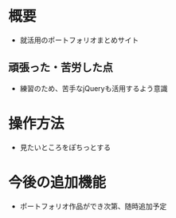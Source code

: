 # 概要
- 就活用のポートフォリオまとめサイト

## 頑張った・苦労した点
- 練習のため、苦手なjQueryも活用するよう意識

# 操作方法
- 見たいところをぽちっとする

# 今後の追加機能
- ポートフォリオ作品ができ次第、随時追加予定
